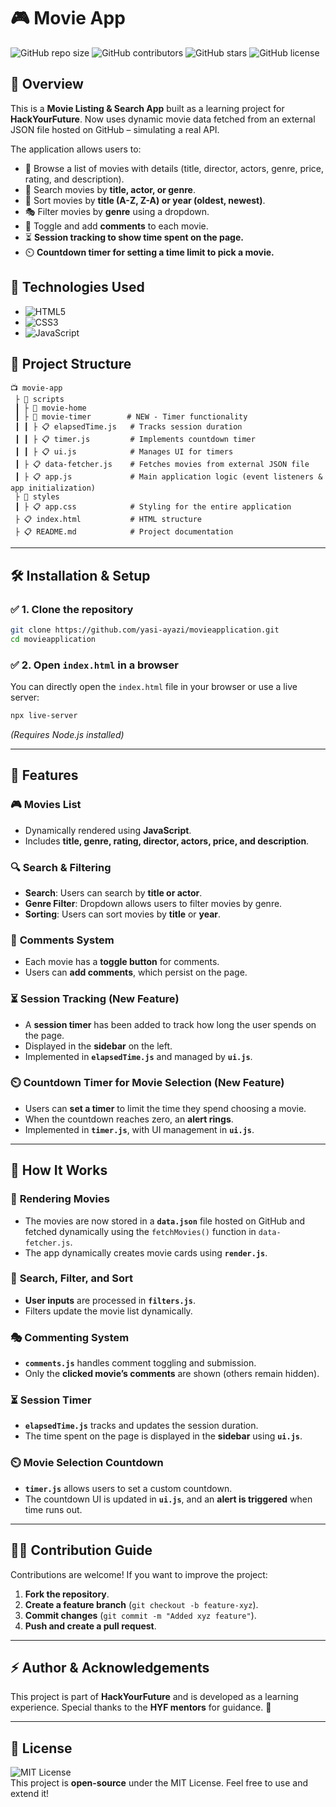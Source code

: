 # 🎮 Movie App

![GitHub repo size](https://img.shields.io/github/repo-size/yasi-ayazi/movieapplication)
![GitHub contributors](https://img.shields.io/github/contributors/yasi-ayazi/movieapplication)
![GitHub stars](https://img.shields.io/github/stars/yasi-ayazi/movieapplication?style=social)
![GitHub license](https://img.shields.io/github/license/yasi-ayazi/movieapplication)

## 📌 Overview
This is a **Movie Listing & Search App** built as a learning project for **HackYourFuture**. Now uses dynamic movie data fetched from an external JSON file hosted on GitHub – simulating a real API.

The application allows users to:
- 📌 Browse a list of movies with details (title, director, actors, genre, price, rating, and description).
- 🔎 Search movies by **title, actor, or genre**.
- 🔄 Sort movies by **title (A-Z, Z-A) or year (oldest, newest)**.
- 🎭 Filter movies by **genre** using a dropdown.
- 💬 Toggle and add **comments** to each movie.
- ⏳ **Session tracking to show time spent on the page.**
- ⏲️ **Countdown timer for setting a time limit to pick a movie.**

## 🚀 Technologies Used
- ![HTML5](https://img.shields.io/badge/HTML5-E34F26?style=flat&logo=html5&logoColor=white)
- ![CSS3](https://img.shields.io/badge/CSS3-1572B6?style=flat&logo=css3&logoColor=white)
- ![JavaScript](https://img.shields.io/badge/JavaScript-F7DF1E?style=flat&logo=javascript&logoColor=black)

## 📂 Project Structure
```
📺 movie-app
 ├ 📂 scripts
 ┃ ├ 📂 movie-home
 ┃ ├ 📂 movie-timer        # NEW - Timer functionality
 ┃ ┃ ├ 📋 elapsedTime.js   # Tracks session duration
 ┃ ┃ ├ 📋 timer.js         # Implements countdown timer
 ┃ ┃ ├ 📋 ui.js            # Manages UI for timers
 ┃ ├ 📋 data-fetcher.js    # Fetches movies from external JSON file
 ┃ ├ 📋 app.js             # Main application logic (event listeners & app initialization)
 ├ 📂 styles
 ┃ ├ 📋 app.css            # Styling for the entire application
 ├ 📋 index.html           # HTML structure
 ├ 📋 README.md            # Project documentation
```

---

## 🛠️ Installation & Setup

### ✅ **1. Clone the repository**
```sh
git clone https://github.com/yasi-ayazi/movieapplication.git
cd movieapplication
```

### ✅ **2. Open `index.html` in a browser**
You can directly open the `index.html` file in your browser or use a live server:
```sh
npx live-server
```
_(Requires Node.js installed)_

---

## 🔎 Features
### 🎮 **Movies List**
- Dynamically rendered using **JavaScript**.
- Includes **title, genre, rating, director, actors, price, and description**.

### 🔍 **Search & Filtering**
- **Search**: Users can search by **title or actor**.
- **Genre Filter**: Dropdown allows users to filter movies by genre.
- **Sorting**: Users can sort movies by **title** or **year**.

### 💬 **Comments System**
- Each movie has a **toggle button** for comments.
- Users can **add comments**, which persist on the page.

### ⏳ **Session Tracking (New Feature)**
- A **session timer** has been added to track how long the user spends on the page.
- Displayed in the **sidebar** on the left.
- Implemented in **`elapsedTime.js`** and managed by **`ui.js`**.

### ⏲️ **Countdown Timer for Movie Selection (New Feature)**
- Users can **set a timer** to limit the time they spend choosing a movie.
- When the countdown reaches zero, an **alert rings**.
- Implemented in **`timer.js`**, with UI management in **`ui.js`**.

---

## 📌 How It Works
### 🗼 **Rendering Movies**
- The movies are now stored in a **`data.json`** file hosted on GitHub and fetched dynamically using the `fetchMovies()` function in `data-fetcher.js`.
- The app dynamically creates movie cards using **`render.js`**.

### 🔄 **Search, Filter, and Sort**
- **User inputs** are processed in **`filters.js`**.
- Filters update the movie list dynamically.

### 🎭 **Commenting System**
- **`comments.js`** handles comment toggling and submission.
- Only the **clicked movie’s comments** are shown (others remain hidden).

### ⏳ **Session Timer**
- **`elapsedTime.js`** tracks and updates the session duration.
- The time spent on the page is displayed in the **sidebar** using **`ui.js`**.

### ⏲️ **Movie Selection Countdown**
- **`timer.js`** allows users to set a custom countdown.
- The countdown UI is updated in **`ui.js`**, and an **alert is triggered** when time runs out.

---

## 👨‍💻 Contribution Guide
Contributions are welcome! If you want to improve the project:
1. **Fork the repository**.
2. **Create a feature branch** (`git checkout -b feature-xyz`).
3. **Commit changes** (`git commit -m "Added xyz feature"`).
4. **Push and create a pull request**.

---

## ⚡ Author & Acknowledgements
This project is part of **HackYourFuture** and is developed as a learning experience. Special thanks to the **HYF mentors** for guidance. 🙌  

---

## 🔗 License
![MIT License](https://img.shields.io/badge/License-MIT-green.svg)  
This project is **open-source** under the MIT License. Feel free to use and extend it!

